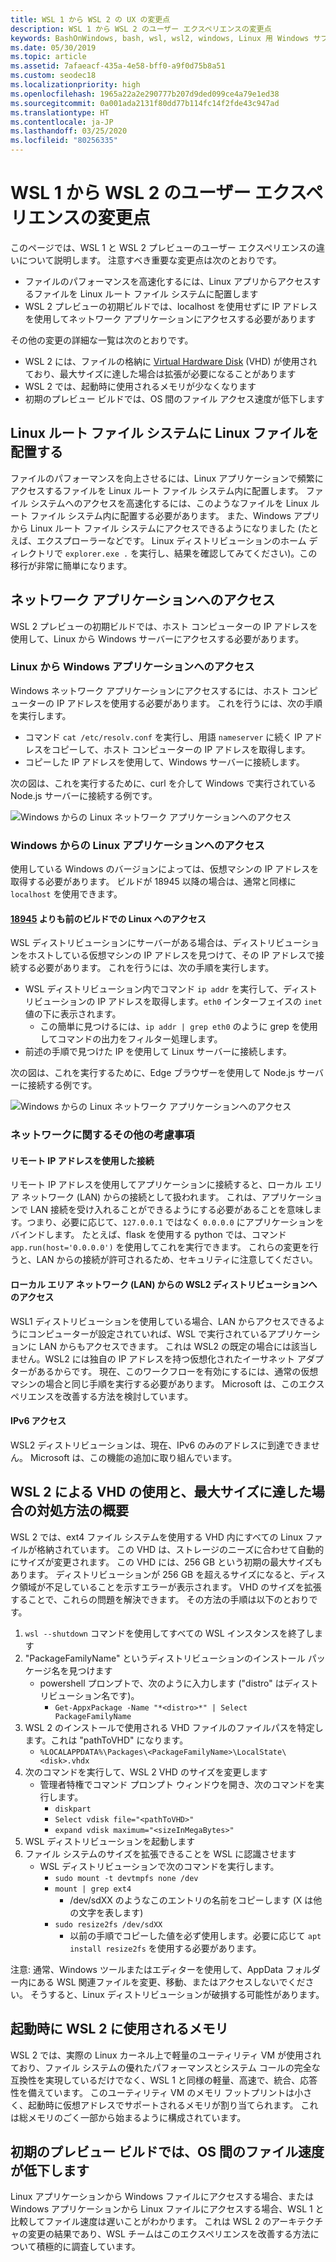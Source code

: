 ```yaml
---
title: WSL 1 から WSL 2 の UX の変更点
description: WSL 1 から WSL 2 のユーザー エクスペリエンスの変更点
keywords: BashOnWindows, bash, wsl, wsl2, windows, Linux 用 Windows サブシステム, windowssubsystem, ubuntu, debian, suse, windows 10
ms.date: 05/30/2019
ms.topic: article
ms.assetid: 7afaeacf-435a-4e58-bff0-a9f0d75b8a51
ms.custom: seodec18
ms.localizationpriority: high
ms.openlocfilehash: 1965a22a2e290777b207d9ded099ce4a79e1ed38
ms.sourcegitcommit: 0a001ada2131f80dd77b114fc14f2fde43c947ad
ms.translationtype: HT
ms.contentlocale: ja-JP
ms.lasthandoff: 03/25/2020
ms.locfileid: "80256335"
---
```

# <a name="user-experience-changes-between-wsl-1-and-wsl-2"></a>WSL 1 から WSL 2 のユーザー エクスペリエンスの変更点

このページでは、WSL 1 と WSL 2 プレビューのユーザー エクスペリエンスの違いについて説明します。 注意すべき重要な変更点は次のとおりです。

- ファイルのパフォーマンスを高速化するには、Linux アプリからアクセスするファイルを Linux ルート ファイル システムに配置します
- WSL 2 プレビューの初期ビルドでは、localhost を使用せずに IP アドレスを使用してネットワーク アプリケーションにアクセスする必要があります

その他の変更の詳細な一覧は次のとおりです。

- WSL 2 には、ファイルの格納に [Virtual Hardware Disk](https://en.wikipedia.org/wiki/VHD_(file_format)) (VHD) が使用されており、最大サイズに達した場合は拡張が必要になることがあります
- WSL 2 では、起動時に使用されるメモリが少なくなります
- 初期のプレビュー ビルドでは、OS 間のファイル アクセス速度が低下します

## <a name="place-your-linux-files-in-your-linux-root-file-system"></a>Linux ルート ファイル システムに Linux ファイルを配置する
ファイルのパフォーマンスを向上させるには、Linux アプリケーションで頻繁にアクセスするファイルを Linux ルート ファイル システム内に配置します。 ファイル システムへのアクセスを高速化するには、このようなファイルを Linux ルート ファイル システム内に配置する必要があります。 また、Windows アプリから Linux ルート ファイル システムにアクセスできるようになりました (たとえば、エクスプローラーなどです。 Linux ディストリビューションのホーム ディレクトリで `explorer.exe .` を実行し、結果を確認してみてください)。この移行が非常に簡単になります。 

## <a name="accessing-network-applications"></a>ネットワーク アプリケーションへのアクセス
WSL 2 プレビューの初期ビルドでは、ホスト コンピューターの IP アドレスを使用して、Linux から Windows サーバーにアクセスする必要があります。

### <a name="accessing-windows-applications-from-linux"></a>Linux から Windows アプリケーションへのアクセス
Windows ネットワーク アプリケーションにアクセスするには、ホスト コンピューターの IP アドレスを使用する必要があります。 これを行うには、次の手順を実行します。

- コマンド `cat /etc/resolv.conf` を実行し、用語 `nameserver` に続く IP アドレスをコピーして、ホスト コンピューターの IP アドレスを取得します。 
- コピーした IP アドレスを使用して、Windows サーバーに接続します。

次の図は、これを実行するために、curl を介して Windows で実行されている Node.js サーバーに接続する例です。 

![Windows からの Linux ネットワーク アプリケーションへのアクセス](media/wsl2-network-l2w.png)

### <a name="accessing-linux-applications-from-windows"></a>Windows からの Linux アプリケーションへのアクセス

使用している Windows のバージョンによっては、仮想マシンの IP アドレスを取得する必要があります。 ビルドが 18945 以降の場合は、通常と同様に `localhost` を使用できます。 

#### <a name="accessing-linux-on-builds-lower-than-18945"></a>[18945](https://blogs.windows.com/windowsexperience/2019/07/26/announcing-windows-10-insider-preview-build-18945/) よりも前のビルドでの Linux へのアクセス

WSL ディストリビューションにサーバーがある場合は、ディストリビューションをホストしている仮想マシンの IP アドレスを見つけて、その IP アドレスで接続する必要があります。 これを行うには、次の手順を実行します。

- WSL ディストリビューション内でコマンド `ip addr` を実行して、ディストリビューションの IP アドレスを取得します。`eth0` インターフェイスの `inet` 値の下に表示されます。
   - この簡単に見つけるには、`ip addr | grep eth0` のように grep を使用してコマンドの出力をフィルター処理します。
- 前述の手順で見つけた IP を使用して Linux サーバーに接続します。

次の図は、これを実行するために、Edge ブラウザーを使用して Node.js サーバーに接続する例です。

![Windows からの Linux ネットワーク アプリケーションへのアクセス](media/wsl2-network-w2l.jpg)

### <a name="other-networking-considerations"></a>ネットワークに関するその他の考慮事項

#### <a name="connecting-via-remote-ip-addresses"></a>リモート IP アドレスを使用した接続

リモート IP アドレスを使用してアプリケーションに接続すると、ローカル エリア ネットワーク (LAN) からの接続として扱われます。 これは、アプリケーションで LAN 接続を受け入れることができるようにする必要があることを意味します。つまり、必要に応じて、`127.0.0.1` ではなく `0.0.0.0` にアプリケーションをバインドします。 たとえば、flask を使用する python では、コマンド `app.run(host='0.0.0.0')` を使用してこれを実行できます。 これらの変更を行うと、LAN からの接続が許可されるため、セキュリティに注意してください。 

#### <a name="accessing-a-wsl2-distro-from-your-local-area-network-lan"></a>ローカル エリア ネットワーク (LAN) からの WSL2 ディストリビューションへのアクセス

WSL1 ディストリビューションを使用している場合、LAN からアクセスできるようにコンピューターが設定されていれば、WSL で実行されているアプリケーションに LAN からもアクセスできます。 これは WSL2 の既定の場合には該当しません。WSL2 には独自の IP アドレスを持つ仮想化されたイーサネット アダプターがあるからです。 現在、このワークフローを有効にするには、通常の仮想マシンの場合と同じ手順を実行する必要があります。 Microsoft は、このエクスペリエンスを改善する方法を検討しています。

#### <a name="ipv6-access"></a>IPv6 アクセス

WSL2 ディストリビューションは、現在、IPv6 のみのアドレスに到達できません。 Microsoft は、この機能の追加に取り組んでいます。

## <a name="understanding-wsl-2-uses-a-vhd-and-what-to-do-if-you-reach-its-max-size"></a>WSL 2 による VHD の使用と、最大サイズに達した場合の対処方法の概要
WSL 2 では、ext4 ファイル システムを使用する VHD 内にすべての Linux ファイルが格納されています。 この VHD は、ストレージのニーズに合わせて自動的にサイズが変更されます。 この VHD には、256 GB という初期の最大サイズもあります。 ディストリビューションが 256 GB を超えるサイズになると、ディスク領域が不足していることを示すエラーが表示されます。 VHD のサイズを拡張することで、これらの問題を解決できます。 その方法の手順は以下のとおりです。

1. `wsl --shutdown` コマンドを使用してすべての WSL インスタンスを終了します
2. "PackageFamilyName" というディストリビューションのインストール パッケージ名を見つけます
   - powershell プロンプトで、次のように入力します ("distro" はディストリビューション名です)。
      - `Get-AppxPackage -Name "*<distro>*" | Select PackageFamilyName`
3. WSL 2 のインストールで使用される VHD ファイルのファイルパスを特定します。これは "pathToVHD" になります。
     - `%LOCALAPPDATA%\Packages\<PackageFamilyName>\LocalState\<disk>.vhdx`
4. 次のコマンドを実行して、WSL 2 VHD のサイズを変更します
   - 管理者特権でコマンド プロンプト ウィンドウを開き、次のコマンドを実行します。
      - `diskpart`
      - `Select vdisk file="<pathToVHD>"`
      - `expand vdisk maximum="<sizeInMegaBytes>"`
5. WSL ディストリビューションを起動します
6. ファイル システムのサイズを拡張できることを WSL に認識させます
   - WSL ディストリビューションで次のコマンドを実行します。
      - `sudo mount -t devtmpfs none /dev`
      - `mount | grep ext4`
         - /dev/sdXX のようなこのエントリの名前をコピーします (X は他の文字を表します)
      - `sudo resize2fs /dev/sdXX`
         - 以前の手順でコピーした値を必ず使用します。必要に応じて `apt install resize2fs` を使用する必要があります。

注意: 通常、Windows ツールまたはエディターを使用して、AppData フォルダー内にある WSL 関連ファイルを変更、移動、またはアクセスしないでください。 そうすると、Linux ディストリビューションが破損する可能性があります。

## <a name="wsl-2-will-use-some-memory-on-startup"></a>起動時に WSL 2 に使用されるメモリ
WSL 2 では、実際の Linux カーネル上で軽量のユーティリティ VM が使用されており、ファイル システムの優れたパフォーマンスとシステム コールの完全な互換性を実現しているだけでなく、WSL 1 と同様の軽量、高速で、統合、応答性を備えています。 このユーティリティ VM のメモリ フットプリントは小さく、起動時に仮想アドレスでサポートされるメモリが割り当てられます。 これは総メモリのごく一部から始まるように構成されています。

## <a name="cross-os-file-speed-will-be-slower-in-initial-preview-builds"></a>初期のプレビュー ビルドでは、OS 間のファイル速度が低下します
Linux アプリケーションから Windows ファイルにアクセスする場合、または Windows アプリケーションから Linux ファイルにアクセスする場合、WSL 1 と比較してファイル速度は遅いことがわかります。 これは WSL 2 のアーキテクチャの変更の結果であり、WSL チームはこのエクスペリエンスを改善する方法について積極的に調査しています。
